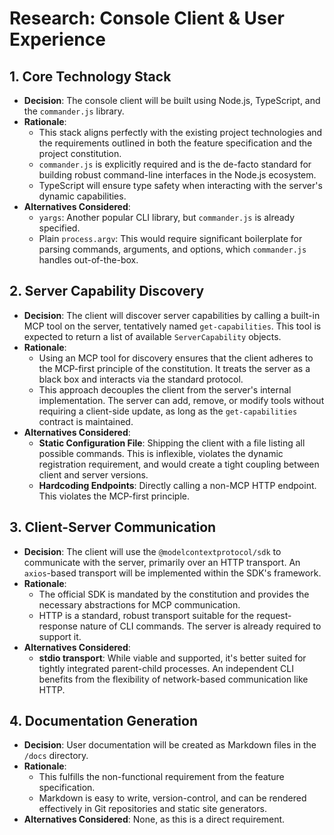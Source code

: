 # Research: Console Client & User Experience

## 1. Core Technology Stack

*   **Decision**: The console client will be built using Node.js, TypeScript, and the `commander.js` library.
*   **Rationale**:
    *   This stack aligns perfectly with the existing project technologies and the requirements outlined in both the feature specification and the project constitution.
    *   `commander.js` is explicitly required and is the de-facto standard for building robust command-line interfaces in the Node.js ecosystem.
    *   TypeScript will ensure type safety when interacting with the server's dynamic capabilities.
*   **Alternatives Considered**:
    *   `yargs`: Another popular CLI library, but `commander.js` is already specified.
    *   Plain `process.argv`: This would require significant boilerplate for parsing commands, arguments, and options, which `commander.js` handles out-of-the-box.

## 2. Server Capability Discovery

*   **Decision**: The client will discover server capabilities by calling a built-in MCP tool on the server, tentatively named `get-capabilities`. This tool is expected to return a list of available `ServerCapability` objects.
*   **Rationale**:
    *   Using an MCP tool for discovery ensures that the client adheres to the MCP-first principle of the constitution. It treats the server as a black box and interacts via the standard protocol.
    *   This approach decouples the client from the server's internal implementation. The server can add, remove, or modify tools without requiring a client-side update, as long as the `get-capabilities` contract is maintained.
*   **Alternatives Considered**:
    *   **Static Configuration File**: Shipping the client with a file listing all possible commands. This is inflexible, violates the dynamic registration requirement, and would create a tight coupling between client and server versions.
    *   **Hardcoding Endpoints**: Directly calling a non-MCP HTTP endpoint. This violates the MCP-first principle.

## 3. Client-Server Communication

*   **Decision**: The client will use the `@modelcontextprotocol/sdk` to communicate with the server, primarily over an HTTP transport. An `axios`-based transport will be implemented within the SDK's framework.
*   **Rationale**:
    *   The official SDK is mandated by the constitution and provides the necessary abstractions for MCP communication.
    *   HTTP is a standard, robust transport suitable for the request-response nature of CLI commands. The server is already required to support it.
*   **Alternatives Considered**:
    *   **stdio transport**: While viable and supported, it's better suited for tightly integrated parent-child processes. An independent CLI benefits from the flexibility of network-based communication like HTTP.

## 4. Documentation Generation

*   **Decision**: User documentation will be created as Markdown files in the `/docs` directory.
*   **Rationale**:
    *   This fulfills the non-functional requirement from the feature specification.
    *   Markdown is easy to write, version-control, and can be rendered effectively in Git repositories and static site generators.
*   **Alternatives Considered**: None, as this is a direct requirement.

